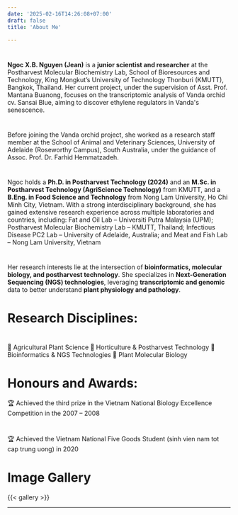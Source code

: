 ```yaml
---
date: '2025-02-16T14:26:08+07:00'
draft: false
title: 'About Me'

---
```

#
**Ngoc X.B. Nguyen (Jean)** is a **junior scientist and researcher** at the Postharvest Molecular Biochemistry Lab, School of Bioresources and Technology, King Mongkut’s University of Technology Thonburi (KMUTT), Bangkok, Thailand. Her current project, under the supervision of Asst. Prof. Mantana Buanong, focuses on the transcriptomic analysis of Vanda orchid cv. Sansai Blue, aiming to discover ethylene regulators in Vanda's senescence.

#
Before joining the Vanda orchid project, she worked as a research staff member at the School of Animal and Veterinary Sciences, University of Adelaide (Roseworthy Campus), South Australia, under the guidance of Assoc. Prof. Dr. Farhid Hemmatzadeh.
#
Ngoc holds a **Ph.D. in Postharvest Technology (2024)** and an **M.Sc. in Postharvest Technology (AgriScience Technology)** from KMUTT, and a **B.Eng. in Food Science and Technology** from Nong Lam University, Ho Chi Minh City, Vietnam. With a strong interdisciplinary background, she has gained extensive research experience across multiple laboratories and countries, including: Fat and Oil Lab – Universiti Putra Malaysia (UPM); Postharvest Molecular Biochemistry Lab – KMUTT, Thailand; Infectious Disease PC2 Lab – University of Adelaide, Australia; and Meat and Fish Lab – Nong Lam University, Vietnam
#
Her research interests lie at the intersection of **bioinformatics, molecular biology, and postharvest technology**. She specializes in **Next-Generation Sequencing (NGS) technologies**, leveraging **transcriptomic and genomic** data to better understand **plant physiology and pathology**.

# Research Disciplines: 
#
🌱 Agricultural Plant Science
🌾 Horticulture & Postharvest Technology
🧬 Bioinformatics & NGS Technologies
🧬 Plant Molecular Biology

# Honours and Awards:
🏆 Achieved the third prize in the Vietnam National Biology Excellence Competition in the 2007 – 2008
#
🏆 Achieved the Vietnam National Five Goods Student (sinh vien nam tot cap trung uong) in 2020

# Image Gallery


{{< gallery >}}



---